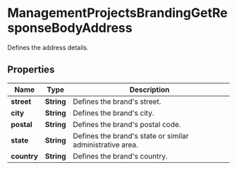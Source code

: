 

# ManagementProjectsBrandingGetResponseBodyAddress

Defines the address details.

## Properties

| Name | Type | Description |
|------------ | ------------- | ------------- |
|**street** | **String** | Defines the brand&#39;s street. |
|**city** | **String** | Defines the brand&#39;s city. |
|**postal** | **String** | Defines the brand&#39;s postal code. |
|**state** | **String** | Defines the brand&#39;s state or similar administrative area. |
|**country** | **String** | Defines the brand&#39;s country. |



